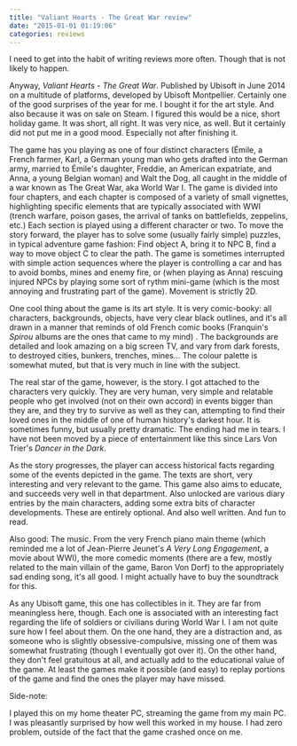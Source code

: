 ```yaml
---
title: "Valiant Hearts - The Great War review"
date: "2015-01-01 01:19:06"
categories: reviews
---
```

I need to get into the habit of writing reviews more often. Though that is not likely to happen.

Anyway, *Valiant Hearts - The Great War*. Published by Ubisoft in June 2014 on a multitude of platforms, developed by Ubisoft Montpellier. Certainly one of the good surprises of the year for me. I bought it for the art style. And also because it was on sale on Steam. I figured this would be a nice, short holiday game. It was short, all right. It was very nice, as well. But it certainly did not put me in a good mood. Especially not after finishing it.

The game has you playing as one of four distinct characters (Émile, a French farmer, Karl, a German young man who gets drafted into the German army, married to Émile's daughter, Freddie, an American expatriate, and Anna, a young Belgian woman) and Walt the Dog, all caught in the middle of a war known as The Great War, aka World War I. The game is divided into four chapters, and each chapter is composed of a variety of small vignettes, highlighting specific elements that are typically associated with WWI (trench warfare, poison gases, the arrival of tanks on battlefields, zeppelins, etc.) Each section is played using a different character or two. To move the story forward, the player has to solve some (usually fairly simple) puzzles, in typical adventure game fashion: Find object A, bring it to NPC B, find a way to move object C to clear the path. The game is sometimes interrupted with simple action sequences where the player is controlling a car and has to avoid bombs, mines and enemy fire, or (when playing as Anna) rescuing injured NPCs by playing some sort of rythm mini-game (which is the most annoying and frustrating part of the game). Movement is strictly 2D.

One cool thing about the game is its art style. It is very comic-booky: all characters, backgrounds, objects, have very clear black outlines, and it's all drawn in a manner that reminds of old French comic books (Franquin's *Spirou* albums are the ones that came to my mind) . The backgrounds are detailed and look amazing on a big screen TV, and vary from dark forests, to destroyed cities, bunkers, trenches, mines... The colour palette is somewhat muted, but that is very much in line with the subject.

The real star of the game, however, is the story. I got attached to the characters very quickly. They are very human, very simple and relatable people who get involved (not on their own accord) in events bigger than they are, and they try to survive as well as they can, attempting to find their loved ones in the middle of one of human history's darkest hour. It is sometimes funny, but usually pretty dramatic. The ending had me in tears. I have not been moved by a piece of entertainment like this since Lars Von Trier's *Dancer in the Dark*.

As the story progresses, the player can access historical facts regarding some of the events depicted in the game. The texts are short, very interesting and very relevant to the game. This game also aims to educate, and succeeds very well in that department. Also unlocked are various diary entries by the main characters, adding some extra bits of character developments. These are entirely optional. And also well written. And fun to read.

Also good: The music. From the very French piano main theme (which reminded me a lot of Jean-Pierre Jeunet's *A Very Long Engagement*, a movie about WWI), the more comedic moments (there are a few, mostly related to the main villain of the game, Baron Von Dorf) to the appropriately sad ending song, it's all good. I might actually have to buy the soundtrack for this.

As any Ubisoft game, this one has collectibles in it. They are far from meaningless here, though. Each one is associated with an interesting fact regarding the life of soldiers or civilians during World War I. I am not quite sure how I feel about them. On the one hand, they are a distraction and, as someone who is slightly obsessive-compulsive, missing one of them was somewhat frustrating (though I eventually got over it). On the other hand, they don't feel gratuitous at all, and actually add to the educational value of the game. At least the games make it possible (and easy) to replay portions of the game and find the ones the player may have missed.

Side-note:

I played this on my home theater PC, streaming the game from my main PC. I was pleasantly surprised by how well this worked in my house. I had zero problem, outside of the fact that the game crashed once on me.
  